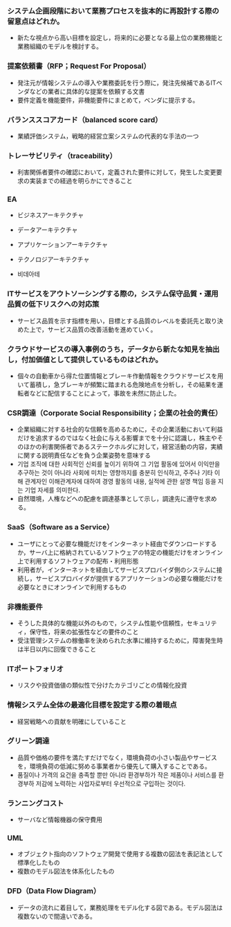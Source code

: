 ### システム企画段階において業務プロセスを抜本的に再設計する際の留意点はどれか。
- 新たな視点から高い目標を設定し，将来的に必要となる最上位の業務機能と業務組織のモデルを検討する。

### 提案依頼書（RFP；Request For Proposal）
- 発注元が情報システムの導入や業務委託を行う際に，発注先候補であるITベンダなどの業者に具体的な提案を依頼する文書 
- 要件定義を機能要件，非機能要件にまとめて，ベンダに提示する。

### バランススコアカード（balanced score card）
- 業績評価システム，戦略的経営立案システムの代表的な手法の一つ

### トレーサビリティ（traceability）
- 利害関係者要件の確認において，定義された要件に対して，発生した変更要求の実装までの経過を明らかにできること

### EA

- ビジネスアーキテクチャ
- データアーキテクチャ
- アプリケーションアーキテクチャ
- テクノロジアーキテクチャ

 - 비데아테

### ITサービスをアウトソーシングする際の，システム保守品質・運用品質の低下リスクへの対応策
- サービス品質を示す指標を用い，目標とする品質のレベルを委託先と取り決めた上で，サービス品質の改善活動を進めていく。

### クラウドサービスの導入事例のうち，データから新たな知見を抽出し，付加価値として提供しているものはどれか。
- 個々の自動車から得た位置情報とブレーキ作動情報をクラウドサービスを用いて蓄積し，急ブレーキが頻繁に踏まれる危険地点を分析し，その結果を運転者などに配信することによって，事故を未然に防止した。

### CSR調達（Corporate Social Responsibility；企業の社会的責任）
- 企業組織に対する社会的な信頼を高めるために，その企業活動において利益だけを追求するのではなく社会に与える影響までを十分に認識し，株主やそのほかの利害関係者であるステークホルダに対して，経営活動の内容，実績に関する説明責任などを負う企業姿勢を意味する
- 기업 조직에 대한 사회적인 신뢰를 높이기 위하여 그 기업 활동에 있어서 이익만을 추구하는 것이 아니라 사회에 미치는 영향까지를 충분히 인식하고, 주주나 기타 이해 관계자인 이해관계자에 대하여 경영 활동의 내용, 실적에 관한 설명 책임 등을 지는 기업 자세를 의미한다.
- 自然環境，人権などへの配慮を調達基準として示し，調達先に遵守を求める。

### SaaS（Software as a Service）
- ユーザにとって必要な機能だけをインターネット経由でダウンロードするか，サーバ上に格納されているソフトウェアの特定の機能だけをオンライン上で利用するソフトウェアの配布・利用形態
- 利用者が，インターネットを経由してサービスプロバイダ側のシステムに接続し，サービスプロバイダが提供するアプリケーションの必要な機能だけを必要なときにオンラインで利用するもの

### 非機能要件
- そうした具体的な機能以外のもので，システム性能や信頼性，セキュリティ，保守性，将来の拡張性などの要件のこと
- 受注管理システムの稼働率を決められた水準に維持するために，障害発生時は半日以内に回復できること

###  ITポートフォリオ
- リスクや投資価値の類似性で分けたカテゴリごとの情報化投資

### 情報システム全体の最適化目標を設定する際の着眼点
- 経営戦略への貢献を明確にしていること

### グリーン調達
- 品質や価格の要件を満たすだけでなく，環境負荷の小さい製品やサービスを，環境負荷の低減に努める事業者から優先して購入することである。
- 품질이나 가격의 요건을 충족할 뿐만 아니라 환경부하가 작은 제품이나 서비스를 환경부하 저감에 노력하는 사업자로부터 우선적으로 구입하는 것이다.

### ランニングコスト
- サーバなど情報機器の保守費用

### UML
- オブジェクト指向のソフトウェア開発で使用する複数の図法を表記法として標準化したもの
- 複数のモデル図法を体系化したもの

### DFD（Data Flow Diagram）
- データの流れに着目して，業務処理をモデル化する図である。モデル図法は複数ないので間違いである。